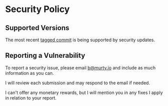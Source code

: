 # Security Policy

## Supported Versions

The most recent [tagged commit](https://github.com/brendanmurty/murty.io/tags) is being supported by security updates.

## Reporting a Vulnerability

To report a security issue, please email [b@murty.io](mailto:b@murty.io) and include as much information as you can.

I will review each submission and may respond to the email if needed.

I can't offer any monetary rewards, but I will mention you in any fixes I apply in relation to your report.
